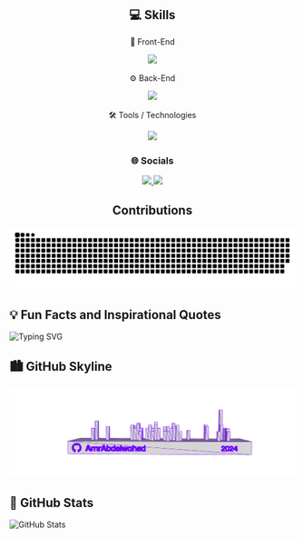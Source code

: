 <h2 align="center">💻 Skills</h2>

<p align="center">🎨 Front-End</p>
<p align="center">
    <img src="https://skillicons.dev/icons?i=html,css,javascript,ts,react,angular,next,bootstrap,tailwind,swift" />
</p>

<p align="center">⚙️ Back-End</p>
<p align="center">
    <img src="https://skillicons.dev/icons?i=nodejs,expressjs,cs,c,cpp,dotnet,spring,py,php,flask,django" />
</p>

<p align="center">🛠️ Tools / Technologies</p>
<p align="center">
    <img src="https://skillicons.dev/icons?i=git,github,tensorflow,postman,mongodb,mysql,sqlite,postgres,firebase,aws,gcp" />
</p>

<h3 align="center">🌐 Socials</h3>
<p align="center">
    <a href="mailto:amrabdelwahed00@gmail.com">
        <img src="https://skillicons.dev/icons?i=gmail" />
    </a>
    <a href="https://www.linkedin.com/in/amrabdelwahed/">
        <img src="https://skillicons.dev/icons?i=linkedin" />
    </a>
</p>

<h2 align="center">Contributions</h2>

![snake gif](https://github.com/AmrAbdelwahed/AmrAbdelwahed/blob/output/github-contribution-grid-snake-dark.svg)

## 💡 Fun Facts and Inspirational Quotes
![Typing SVG](https://readme-typing-svg.herokuapp.com?font=Fira+Code&size=18&duration=3000&color=F7B73F&lines=Debugging+is+like+being+a+detective!;Data+drives+the+future!;Keep+learning,+keep+growing!;Innovation+begins+where+knowledge+ends!)

## 🏙️ GitHub Skyline
![GitHub Skyline](https://github.com/AmrAbdelwahed/AmrAbdelwahed/blob/101707b7d7217d9d2dc5f2f0e12292ba4ee86014/model.png)

## 🌟 GitHub Stats
![GitHub Stats](https://github-readme-stats.vercel.app/api?username=AmrAbdelwahed&show_icons=true&theme=radical)
